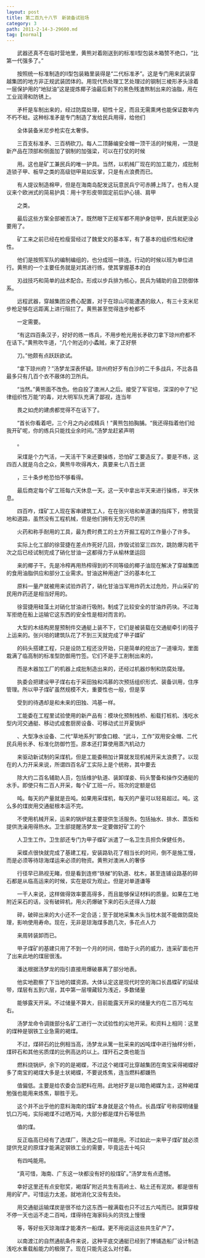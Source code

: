 ```yaml
---
layout: post
title: 第二百九十八节　新装备试验场
category: 3
path: 2011-2-14-3-29600.md
tag: [normal]
---
```


　　武器还真不在临时营地里，黄熊对着刚送到的标准II型包装木箱赞不绝口，“比第一代强多了。”

　　按照统一标准制造的II型包装箱里装得是“二代标准矛”。这是专门用来武装穿越集团的地方非正规武装团体的。用现代热处理工艺处理过的钢制三棱形矛头涂着一层保护用的“地狱油”这是提炼椰子油最后剩下的黑色残渣熬制出来的油脂，用在工业润滑和防锈上。

　　矛杆是车制出来的，经过防腐处理，韧性十足，而且无需熏烤也能保证数年内不朽不蛀。这种标准矛是专门制造了发给民兵用得，给他们

　　全体装备米尼步枪实在太奢侈。

　　三百支标准矛、三百柄砍刀。每人二顶藤编安全帽一顶干活的时候用，一顶是新产品在顶部和侧面加了钢制的加强梁，可以在打仗的时候

　　用。这也是矿工兼民兵的唯一护具。当然，以机械厂现在的加工能力，成批制造锁子甲、板早之类的高级铠甲易如反掌，只是有点浪费而已。

　　有人提议制造棉甲，但是在海南岛配发这玩意民兵宁可赤膊上阵了。也有人提议来个欧洲式的简易护具：用十字形皮带固定前后护心镜、肩甲

　　之类。

　　最后这些方案全部被否决了。既然眼下正规军都不用护身铠甲，民兵就更没必要用了。

　　矿工来之前已经在检瘦营经过了魏爱文的基本军，有了基本的组织性和纪律性。

　　他们是按照军队的编制编组的，也分成班一排连。行动的时候以班为单位进行。黄熊的一个主要任务就是对其进行练，使其掌握基本的白

　　刃战技巧和简单的战术配合。形成以步兵排为核心，民兵为辅助的自卫防御体系。

　　远程武器，穿越集团没费心配置，对于在琼山可能遭遇的敌人，有三十支米尼步枪足够在远距离上进行阻拦了。黄熊甚至觉得连步枪都不

　　一定需要。

　　“有这四百条汉子，好好的练一练兵，不用步枪光用长矛砍刀拿下琼州府都不在话下。”黄熊吹牛道，“几个附近的小蟊贼，来了正好祭

　　刀。”他颇有点跃跃欲试。

　　“拿下琼州府？”汤梦龙深表怀疑。琼州府好歹有白沙的二千多战兵，不比各县最多只有几百个衣不蔽体的卫所兵。

　　“当然。”黄熊面不改色。他自投了澳洲人之后。接受了军官培，深深的中了“纪律组织性万能”的毒，对大明军队充满了鄙视，连当年

　　畏之如虎的建虏都觉得不在话下了。

　　“首长你看着吧，三个月之内必成精兵！”黄熊包拍胸脯。“我还得指着他们给我开矿呢，你的练兵只能找业余时间。”汤梦龙赶紧声明

　　。

　　采煤是个力气活，一天活干下来还要操练，恐怕矿工要造反了。要是不练，这四百人就是乌合之众，黄熊牛吹得再大，真要来七八百土匪

　　，三十条步枪恐怕不够看得。

　　最后商定每个矿工班每六天休息一天。这一天中拿出半天来进行操练，半天休息。

　　四百咋，煤矿工人现在客串建筑工人，在在张兴培和单道谦的指挥下，修筑营地和道路，虽然没有工程机械，但是他们拥有无穷无尽的黑

　　火药和称手耐用的工具，最为费时费工的土方开掘工程的工作量小了许多。

　　实际上化工部的徐营捷在差点炸死好几回，炸毁试验室三四次，跳防爆沟若干次之后已经试制完成了硝化甘油一这都得力于从榆林堡运回

　　来的椰子干。先是冷榨再用热榨得到的不同等级的椰子油现在解决了穿越集团的食用油脂供应和部分工业需求。甘油这种用途广泛的基本化工

　　原料一量产就被用来试验炸药了，硝化甘油当军用炸药太过危险，开山采矿的民用炸药还是相当好用的。

　　徐营捷用硅藻土对硝化甘油进行吸附。制成了比较安全的甘油炸药块。不过海军拒绝在船上运输它这东西的安全性是相对而言的。

　　大型的木结构房屋预制件交通艇上装不下，它们是被装载在交通艇牵引的筏子上运来的。张兴培的建筑队花了不到三天就完成了甲子媒矿

　　的码头搭建工程，只是设防工程还没开始，只是简单的挖出了一道壕沟，里面栽满了临高制的标准型防御用竹签。它们不是手工削制出来的，

　　而是木器加工厂的机器上成批制造出来的，还经过机器炒制和防腐处理。

　　执委会把建设甲子煤右右于采田独和鸿慕的次预括组织形式、装备训用，住序管理。所以甲子煤矿虽然规模不大，重要性也一般，但是享

　　受到的待遇却是和未来的田独、鸿基一样。

　　工能委在工程里试验使用的新产品有：模块化预制栈桥、船载打桩机、浅吃水型内河交通艇、移动式成套厨房设备、可移动式兰开夏锅炉

　　、大型净水设备、二代“草地系列”即食口粮、“武斗，工作”双用安全帽、二代民兵用长矛、标准化防御竹签。原本还打算使用蒸汽机动力

　　来驱动新试制的采煤机，但是工能委稍加计算就发现机械开采太浪费了。以现在的人力开采来说，所谓四百名矿工实际上是个统称，其中要去

　　除大约二百名辅助人员，包括维护轨道、装卸煤妾、码头警备和操作交通艇的水手。即使只有二百人开采，每个矿工班一斤。班次的定额是侣

　　吨。每天的产量就是丑吨。如果用采煤机，每天的产量可以轻易超过。吨。这么多的煤炭用交通艇根本运不完。

　　不使用机械开采，运来的锅炉就主要提供生活服务。包括抽水、排水、蒸饭和提供洗澡用得热水。卫生部提醒汤梦龙一定要做好矿工的个

　　人卫生工作。卫生部还专门为甲子蝶矿派遣了一名卫生员担负保健任务。

　　采蝶点很快就完成了基建工程，安装路轨花了相当长的时间，倒不是施工慢，而是必须等待琼海煤运来必须的物资。黄熊对澳洲人的奢侈

　　行径早已熟视无睹，但是看到连修“铁梯”的轨道、枕木，甚至连铺设路基的碎石都是从临高运来的时候，实在是叹为观止。但是对单道谦等

　　一干人来说，这样做得效率要高得多，而且能够保证材料的质量。如果在工地附近采石的话，没有破碎机，用火药爆破下来的石头还得人力敲

　　碎，破碎出来的大小还不一定合适；至于就地采集木头当枕木就不能做防腐处理，影响使用寿命。现在，无非是琼海煤多跑几次，多花点人力

　　来周转装卸而已。

　　甲子煤矿的基建只用了不到一个月的时间，借助于火药的威力，连采矿面也开了出来此地的煤层很浅。

　　潘达根据汤梦龙的指引直接用爆破暴离了部分地表。

　　他实地勘察了下当地的媒资源。大体认定这是现代时空的海口长昌蝶矿的延续带，煤层有五到六层，其中第一层埋藏较为浅近，多数储量

　　能够露天开采。不过储量不算大，目前能露天开采的储量大约在二百万吨左右。

　　汤梦龙命令调拨部分名矿工进行一次试验性的尖地开采。和资料上相同：这里的煤种是钢铁工业急需的褐煤。

　　不过，煤砰石的比例相当高，汤梦龙从篱一批采来的凶吨煤中进行抽样分析，煤砰石和其他劣质煤的比例高达的以上。煤歼石之类也能当

　　燃料烧锅炉，余下的的是褐蝶，不过这个褐煤可比穿越集团在南宝采得褐蝶好多了南宝的褐煤大多是土状褐蝶，不要说炼焦，连当燃料都嫌热

　　值偏低。主要是给农委会当肥料在用。此地好歹是以暗色褐媒为主，这种褐煤勉强也能用来炼焦，聊胜于无。

　　这个并不出乎他的意料海南的煤矿本身就是这个特点。长昌煤矿号称探明储量饥口万吨，实际褐煤不过晒万吨，大部分都是煤升石等低热

　　值的煤。

　　反正临高已经有了选煤厂，筛选之后一样能用。不过如此一来甲子煤矿就必须提供充足的原煤才能满足钢铁工业的需要，毕竟运去十吨只

　　有四吨能用。

　　“真可惜，海南、广东这一块都没有好的般煤矿。”汤梦龙有点遗憾。

　　幸好这里还有点安慰奖，褐煤矿附近共生有高岭土、粘土还有泥炭。都是很有用的矿产。可惜运力太差。就地消化又没有去处。

　　用交通艇运输煤炭是很不给力这东西一艘满载也只不过五六吨而已。就算穿梭不停一天也运不走二百吨，煤得待在海家码头的货找上慢慢

　　等，等好些天琼海煤才能凑齐一船煤。更不用说运这些共生矿产了。

　　以南渡江的自然通航条件来说，这种平底交通艇已经到了博铺造船厂设计制造浅吃水重载船能力的极限了。现在只能先这么对付着。